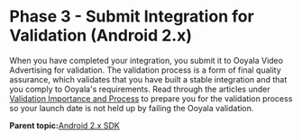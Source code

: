 # Phase 3 - Submit Integration for Validation \(Android 2.x\)

When you have completed your integration, you submit it to Ooyala Video Advertising for validation. The validation process is a form of final quality assurance, which validates that you have built a stable integration and that you comply to Ooyala's requirements. Read through the articles under [Validation Importance and Process](../../snippets/../ad_serving/dg/validation_importance_process.md) to prepare you for the validation process so your launch date is not held up by failing the Ooyala validation.

**Parent topic:**[Android 2.x SDK](../../../oadtech/ad_serving/dg/android_2_diy_toolkit.md)

